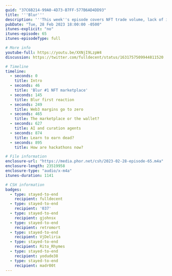 ```yaml
---
guid: "37C6B214-99A0-4D73-B7FF-577B6AD4DD93"
title: '''Blur'''
description: '''This week''s episode covers NFT trade volume, lack of innovation in browsers/wallets, the need for custom search algorithms, and the future of hackathons. Also discussed are questions for upcoming guests, including the advantages of Kazm over ENS and the potential of Twitter. Plus, a new episode of the zero-day hacking mini-series is out now.''' 
pubDate: "Tue, 28 Feb 2023 18:00:00 -0500"
itunes-explicit: "no"
itunes-episode: 65
itunes-episodeType: full

# More info
youtube-full: https://youtu.be/XXNjI9LzpW4
discussion: https://twitter.com/fulldecent/status/1631757509944811520

# Timeline
timeline:
  - seconds: 0
    title: Intro
  - seconds: 46
    title: 'Blur #1 NFT marketplace'
  - seconds: 145
    title: Blur first reaction
  - seconds: 249
    title: Web3 margins go to zero
  - seconds: 465
    title: The marketplace or the wallet?
  - seconds: 627
    title: AI and curation agents
  - seconds: 874
    title: Learn to earn dead?
  - seconds: 895
    title: How are hackathons now?

# File information
enclosure-url: "https://media.phor.net/csh/2023-02-28-episode-65.m4a"
enclosure-length: 23519958
enclosure-type: "audio/x-m4a"
itunes-duration: 1141

# CSH information
badges:
  - type: stayed-to-end
    recipient: fulldecent
  - type: stayed-to-end
    recipient: '037'
  - type: stayed-to-end
    recipient: gjohnsx
  - type: stayed-to-end
    recipient: retromort
  - type: stayed-to-end
    recipient: VjDeliria
  - type: stayed-to-end
    recipient: Rito_Rhymes
  - type: stayed-to-end
    recipient: yodude38
  - type: stayed-to-end
    recipient: madr00t
---
```

